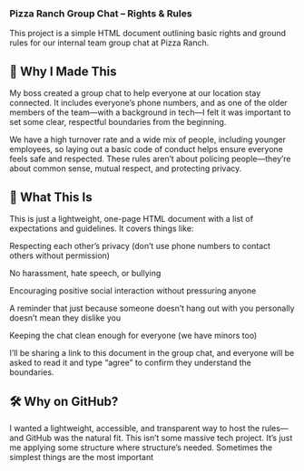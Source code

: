 ### Pizza Ranch Group Chat – Rights & Rules
This project is a simple HTML document outlining basic rights and ground rules for our internal team group chat at Pizza Ranch.

## 📱 Why I Made This
My boss created a group chat to help everyone at our location stay connected. It includes everyone’s phone numbers, and as one of the older members of the team—with a background in tech—I felt it was important to set some clear, respectful boundaries from the beginning.

We have a high turnover rate and a wide mix of people, including younger employees, so laying out a basic code of conduct helps ensure everyone feels safe and respected. These rules aren’t about policing people—they’re about common sense, mutual respect, and protecting privacy.

## 🧠 What This Is
This is just a lightweight, one-page HTML document with a list of expectations and guidelines. It covers things like:

Respecting each other’s privacy (don’t use phone numbers to contact others without permission)

No harassment, hate speech, or bullying

Encouraging positive social interaction without pressuring anyone

A reminder that just because someone doesn’t hang out with you personally doesn’t mean they dislike you

Keeping the chat clean enough for everyone (we have minors too)

I’ll be sharing a link to this document in the group chat, and everyone will be asked to read it and type “agree” to confirm they understand the boundaries.

## 🛠️ Why on GitHub?
I wanted a lightweight, accessible, and transparent way to host the rules—and GitHub was the natural fit. This isn’t some massive tech project. It’s just me applying some structure where structure’s needed. Sometimes the simplest things are the most important